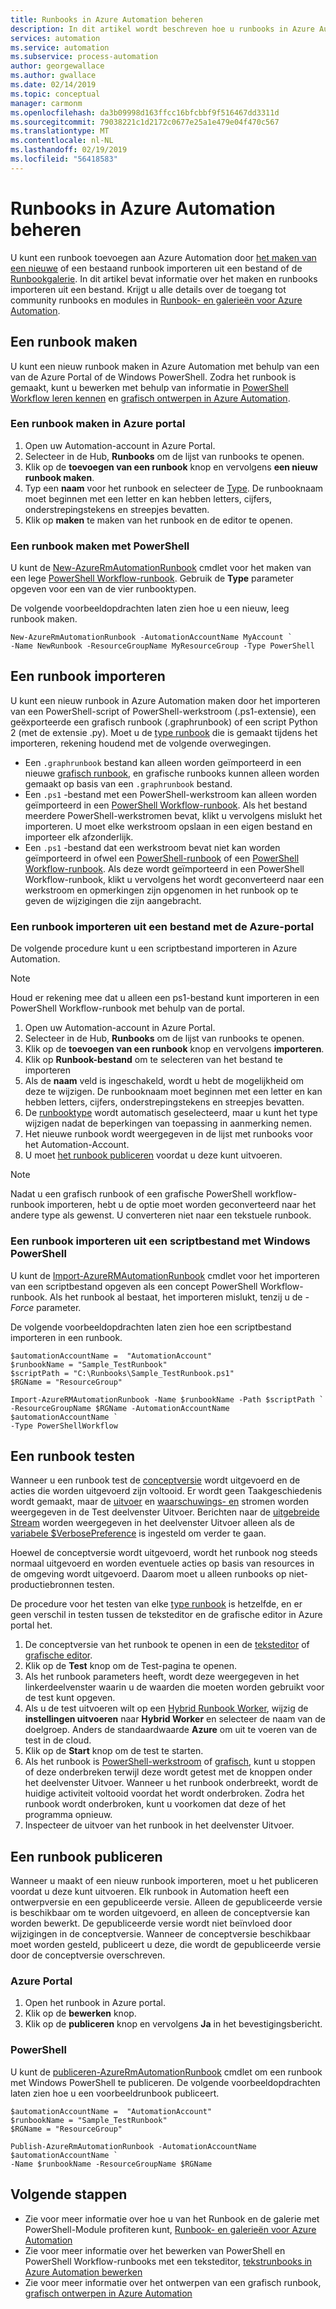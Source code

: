 ```yaml
---
title: Runbooks in Azure Automation beheren
description: In dit artikel wordt beschreven hoe u runbooks in Azure Automation beheren.
services: automation
ms.service: automation
ms.subservice: process-automation
author: georgewallace
ms.author: gwallace
ms.date: 02/14/2019
ms.topic: conceptual
manager: carmonm
ms.openlocfilehash: da3b09998d163ffcc16bfcbbf9f516467dd3311d
ms.sourcegitcommit: 79038221c1d2172c0677e25a1e479e04f470c567
ms.translationtype: MT
ms.contentlocale: nl-NL
ms.lasthandoff: 02/19/2019
ms.locfileid: "56418583"
---
```

# <a name="manage-runbooks-in-azure-automation"></a>Runbooks in Azure Automation beheren

U kunt een runbook toevoegen aan Azure Automation door [het maken van een nieuwe](#creating-a-new-runbook) of een bestaand runbook importeren uit een bestand of de [Runbookgalerie](automation-runbook-gallery.md). In dit artikel bevat informatie over het maken en runbooks importeren uit een bestand.  Krijgt u alle details over de toegang tot community runbooks en modules in [Runbook- en galerieën voor Azure Automation](automation-runbook-gallery.md).

## <a name="create-a-runbook"></a>Een runbook maken

U kunt een nieuw runbook maken in Azure Automation met behulp van een van de Azure Portal of de Windows PowerShell. Zodra het runbook is gemaakt, kunt u bewerken met behulp van informatie in [PowerShell Workflow leren kennen](automation-powershell-workflow.md) en [grafisch ontwerpen in Azure Automation](automation-graphical-authoring-intro.md).

### <a name="create-a-runbook-in-the-azure-portal"></a>Een runbook maken in Azure portal

1. Open uw Automation-account in Azure Portal.
2. Selecteer in de Hub, **Runbooks** om de lijst van runbooks te openen.
3. Klik op de **toevoegen van een runbook** knop en vervolgens **een nieuw runbook maken**.
4. Typ een **naam** voor het runbook en selecteer de [Type](automation-runbook-types.md). De runbooknaam moet beginnen met een letter en kan hebben letters, cijfers, onderstrepingstekens en streepjes bevatten.
5. Klik op **maken** te maken van het runbook en de editor te openen.

### <a name="create-a-runbook-with-powershell"></a>Een runbook maken met PowerShell

U kunt de [New-AzureRmAutomationRunbook](/powershell/module/azurerm.automation/new-azurermautomationrunbook) cmdlet voor het maken van een lege [PowerShell Workflow-runbook](automation-runbook-types.md#powershell-workflow-runbooks). Gebruik de **Type** parameter opgeven voor een van de vier runbooktypen.

De volgende voorbeeldopdrachten laten zien hoe u een nieuw, leeg runbook maken.

```azurepowershell-interactive
New-AzureRmAutomationRunbook -AutomationAccountName MyAccount `
-Name NewRunbook -ResourceGroupName MyResourceGroup -Type PowerShell
```

## <a name="import-a-runbook"></a>Een runbook importeren

U kunt een nieuw runbook in Azure Automation maken door het importeren van een PowerShell-script of PowerShell-werkstroom (.ps1-extensie), een geëxporteerde een grafisch runbook (.graphrunbook) of een script Python 2 (met de extensie .py).  Moet u de [type runbook](automation-runbook-types.md) die is gemaakt tijdens het importeren, rekening houdend met de volgende overwegingen.

* Een `.graphrunbook` bestand kan alleen worden geïmporteerd in een nieuwe [grafisch runbook](automation-runbook-types.md#graphical-runbooks), en grafische runbooks kunnen alleen worden gemaakt op basis van een `.graphrunbook` bestand.
* Een `.ps1` -bestand met een PowerShell-werkstroom kan alleen worden geïmporteerd in een [PowerShell Workflow-runbook](automation-runbook-types.md#powershell-workflow-runbooks).  Als het bestand meerdere PowerShell-werkstromen bevat, klikt u vervolgens mislukt het importeren. U moet elke werkstroom opslaan in een eigen bestand en importeer elk afzonderlijk.
* Een `.ps1` -bestand dat een werkstroom bevat niet kan worden geïmporteerd in ofwel een [PowerShell-runbook](automation-runbook-types.md#powershell-runbooks) of een [PowerShell Workflow-runbook](automation-runbook-types.md#powershell-workflow-runbooks).  Als deze wordt geïmporteerd in een PowerShell Workflow-runbook, klikt u vervolgens het wordt geconverteerd naar een werkstroom en opmerkingen zijn opgenomen in het runbook op te geven de wijzigingen die zijn aangebracht.

### <a name="to-import-a-runbook-from-a-file-with-the-azure-portal"></a>Een runbook importeren uit een bestand met de Azure-portal

De volgende procedure kunt u een scriptbestand importeren in Azure Automation.  

> [!NOTE]
> Houd er rekening mee dat u alleen een ps1-bestand kunt importeren in een PowerShell Workflow-runbook met behulp van de portal.

1. Open uw Automation-account in Azure Portal.
2. Selecteer in de Hub, **Runbooks** om de lijst van runbooks te openen.
3. Klik op de **toevoegen van een runbook** knop en vervolgens **importeren**.
4. Klik op **Runbook-bestand** om te selecteren van het bestand te importeren
5. Als de **naam** veld is ingeschakeld, wordt u hebt de mogelijkheid om deze te wijzigen.  De runbooknaam moet beginnen met een letter en kan hebben letters, cijfers, onderstrepingstekens en streepjes bevatten.
6. De [runbooktype](automation-runbook-types.md) wordt automatisch geselecteerd, maar u kunt het type wijzigen nadat de beperkingen van toepassing in aanmerking nemen. 
7. Het nieuwe runbook wordt weergegeven in de lijst met runbooks voor het Automation-Account.
8. U moet [het runbook publiceren](#publishing-a-runbook) voordat u deze kunt uitvoeren.

> [!NOTE]
> Nadat u een grafisch runbook of een grafische PowerShell workflow-runbook importeren, hebt u de optie moet worden geconverteerd naar het andere type als gewenst. U converteren niet naar een tekstuele runbook.

### <a name="to-import-a-runbook-from-a-script-file-with-windows-powershell"></a>Een runbook importeren uit een scriptbestand met Windows PowerShell

U kunt de [Import-AzureRMAutomationRunbook](https://docs.microsoft.com/powershell/module/azurerm.automation/import-azurermautomationrunbook) cmdlet voor het importeren van een scriptbestand opgeven als een concept PowerShell Workflow-runbook. Als het runbook al bestaat, het importeren mislukt, tenzij u de *-Force* parameter.

De volgende voorbeeldopdrachten laten zien hoe een scriptbestand importeren in een runbook.

```azurepowershell-interactive
$automationAccountName =  "AutomationAccount"
$runbookName = "Sample_TestRunbook"
$scriptPath = "C:\Runbooks\Sample_TestRunbook.ps1"
$RGName = "ResourceGroup"

Import-AzureRMAutomationRunbook -Name $runbookName -Path $scriptPath `
-ResourceGroupName $RGName -AutomationAccountName $automationAccountName `
-Type PowerShellWorkflow
```

## <a name="test-a-runbook"></a>Een runbook testen

Wanneer u een runbook test de [conceptversie](#publishing-a-runbook) wordt uitgevoerd en de acties die worden uitgevoerd zijn voltooid. Er wordt geen Taakgeschiedenis wordt gemaakt, maar de [uitvoer](automation-runbook-output-and-messages.md#output-stream) en [waarschuwings- en](automation-runbook-output-and-messages.md#message-streams) stromen worden weergegeven in de Test deelvenster Uitvoer. Berichten naar de [uitgebreide Stream](automation-runbook-output-and-messages.md#message-streams) worden weergegeven in het deelvenster Uitvoer alleen als de [variabele $VerbosePreference](automation-runbook-output-and-messages.md#preference-variables) is ingesteld om verder te gaan.

Hoewel de conceptversie wordt uitgevoerd, wordt het runbook nog steeds normaal uitgevoerd en worden eventuele acties op basis van resources in de omgeving wordt uitgevoerd. Daarom moet u alleen runbooks op niet-productiebronnen testen.

De procedure voor het testen van elke [type runbook](automation-runbook-types.md) is hetzelfde, en er geen verschil in testen tussen de teksteditor en de grafische editor in Azure portal het.  

1. De conceptversie van het runbook te openen in een de [teksteditor](automation-edit-textual-runbook.md) of [grafische editor](automation-graphical-authoring-intro.md).
1. Klik op de **Test** knop om de Test-pagina te openen.
1. Als het runbook parameters heeft, wordt deze weergegeven in het linkerdeelvenster waarin u de waarden die moeten worden gebruikt voor de test kunt opgeven.
1. Als u de test uitvoeren wilt op een [Hybrid Runbook Worker](automation-hybrid-runbook-worker.md), wijzig de **instellingen uitvoeren** naar **Hybrid Worker** en selecteer de naam van de doelgroep.  Anders de standaardwaarde **Azure** om uit te voeren van de test in de cloud.
1. Klik op de **Start** knop om de test te starten.
1. Als het runbook is [PowerShell-werkstroom](automation-runbook-types.md#powershell-workflow-runbooks) of [grafisch](automation-runbook-types.md#graphical-runbooks), kunt u stoppen of deze onderbreken terwijl deze wordt getest met de knoppen onder het deelvenster Uitvoer. Wanneer u het runbook onderbreekt, wordt de huidige activiteit voltooid voordat het wordt onderbroken. Zodra het runbook wordt onderbroken, kunt u voorkomen dat deze of het programma opnieuw.
1. Inspecteer de uitvoer van het runbook in het deelvenster Uitvoer.

## <a name="publish-a-runbook"></a>Een runbook publiceren

Wanneer u maakt of een nieuw runbook importeren, moet u het publiceren voordat u deze kunt uitvoeren.  Elk runbook in Automation heeft een ontwerpversie en een gepubliceerde versie. Alleen de gepubliceerde versie is beschikbaar om te worden uitgevoerd, en alleen de conceptversie kan worden bewerkt. De gepubliceerde versie wordt niet beïnvloed door wijzigingen in de conceptversie. Wanneer de conceptversie beschikbaar moet worden gesteld, publiceert u deze, die wordt de gepubliceerde versie door de conceptversie overschreven.

### <a name="azure-portal"></a>Azure Portal

1. Open het runbook in Azure portal.
2. Klik op de **bewerken** knop.
3. Klik op de **publiceren** knop en vervolgens **Ja** in het bevestigingsbericht.

### <a name="powershell"></a>PowerShell

U kunt de [publiceren-AzureRmAutomationRunbook](/powershell/module/azurerm.automation/publish-azurermautomationrunbook) cmdlet om een runbook met Windows PowerShell te publiceren. De volgende voorbeeldopdrachten laten zien hoe u een voorbeeldrunbook publiceert.

```azurepowershell-interactive
$automationAccountName =  "AutomationAccount"
$runbookName = "Sample_TestRunbook"
$RGName = "ResourceGroup"

Publish-AzureRmAutomationRunbook -AutomationAccountName $automationAccountName `
-Name $runbookName -ResourceGroupName $RGName
```

## <a name="next-steps"></a>Volgende stappen

* Zie voor meer informatie over hoe u van het Runbook en de galerie met PowerShell-Module profiteren kunt, [Runbook- en galerieën voor Azure Automation](automation-runbook-gallery.md)
* Zie voor meer informatie over het bewerken van PowerShell en PowerShell Workflow-runbooks met een teksteditor, [tekstrunbooks in Azure Automation bewerken](automation-edit-textual-runbook.md)
* Zie voor meer informatie over het ontwerpen van een grafisch runbook, [grafisch ontwerpen in Azure Automation](automation-graphical-authoring-intro.md)
